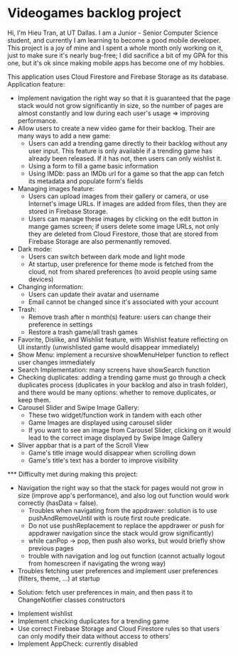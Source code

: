 # Videogames backlog project

Hi, I'm Hieu Tran, at UT Dallas. I am a Junior - Senior Computer Science student, and currently I am learning to become a good mobile developer.
This project is a joy of mine and I spent a whole month only working on it, just to make sure it's nearly bug-free; I did sacrifice a bit of my GPA for this one, but it's ok since making mobile apps has become one of my hobbies.

This application uses Cloud Firestore and Firebase Storage as its database.
Application feature:
- Implement navigation the right way so that it is guaranteed that the page stack would not grow significantly in size, so the number of pages are almost constantly and low during each user's usage => improving performance.
- Allow users to create a new video game for their backlog. Their are many ways to add a new game:
  + Users can add a trending game directly to their backlog without any user input. This feature is only available if a trending game has already been released. If it has not, then users can only wishlist it.
  + Using a form to fill a game basic information
  + Using IMDb: pass an IMDb url for a game so that the app can fetch its metadata and populate form's fields
- Managing images feature:
  + Users can upload images from their gallery or camera, or use Internet's image URLs. If images are added from files, then they are stored in Firebase Storage.
  + Users can manage these images by clicking on the edit button in mange games screen; if users delete some image URLs, not only they are deleted from Cloud Firestore, those that are stored from Firebase Storage are also permenantly removed.
- Dark mode:
  + Users can switch between dark mode and light mode
  + At startup, user preference for theme mode is fetched from the cloud, not from shared preferences (to avoid people using same devices)
- Changing information:
  + Users can update their avatar and username
  + Email cannot be changed since it's associated with your account
- Trash:
  + Remove trash after n month(s) feature: users can change their preference in settings
  + Restore a trash game/all trash games
- Favorite, Dislike, and Wishlist feature, with Wishlist feature reflecting on UI instantly (unwishlisted game would disappear immediately)
- Show Menu: implement a recursive showMenuHelper function to reflect user changes immediately
- Search Implementation: many screens have showSearch function
- Checking duplicates: adding a trending game must go through a check duplicates process (duplicates in your backlog and also in trash folder), and there would be many options: whether to remove duplicates, or keep them.
- Carousel Slider and Swipe Image Gallery:
  + These two widget/function work in tandem with each other
  + Game Images are displayed using carousel slider
  + If you want to see an image from Carousel Slider, clicking on it would lead to the correct image displayed by Swipe Image Gallery
- Sliver appbar that is a part of the Scroll View
  + Game's title image would disappear when scrolling down
  + Game's title's text has a border to improve visibility


*** Difficulty met during making this project:
- Navigation the right way so that the stack for pages would not grow in size (improve app's performance), and also log out function would work correctly (hasData = false).
  + Troubles when navigating from the appdrawer: solution is to use pushAndRemoveUntil with is route first route predicate.
  + Do not use pushReplacement to replace the appdrawer or push for appdrawer navigation since the stack would grow significantly)
  + while canPop -> pop, then push also works, but would briefly show previous pages
  + trouble with navigation and log out function (cannot actually logout from homescreen if navigating the wrong way)
 - Troubles fetching user preferences and implement user preferences (filters, theme, ...) at startup
  + Solution: fetch user preferences in main, and then pass it to ChangeNotifier classes constructors
 - Implement wishlist
 - Implement checking duplicates for a trending game
 - Use correct Firebase Storage and Cloud Firestore rules so that users can only modify their data without access to others'
 - Implement AppCheck: currently disabled


